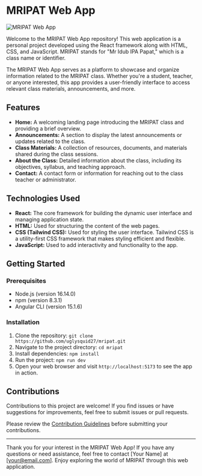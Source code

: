 # MRIPAT Web App

![MRIPAT Web App](screenshot.png)

Welcome to the MRIPAT Web App repository! This web application is a personal project developed using the React framework along with HTML, CSS, and JavaScript. MRIPAT stands for "Mr Idub IPA Papat," which is a class name or identifier.

The MRIPAT Web App serves as a platform to showcase and organize information related to the MRIPAT class. Whether you're a student, teacher, or anyone interested, this app provides a user-friendly interface to access relevant class materials, announcements, and more.

## Features

- **Home:** A welcoming landing page introducing the MRIPAT class and providing a brief overview.
- **Announcements:** A section to display the latest announcements or updates related to the class.
- **Class Materials:** A collection of resources, documents, and materials shared during the class sessions.
- **About the Class:** Detailed information about the class, including its objectives, syllabus, and teaching approach.
- **Contact:** A contact form or information for reaching out to the class teacher or administrator.

## Technologies Used

- **React:** The core framework for building the dynamic user interface and managing application state.
- **HTML:** Used for structuring the content of the web pages.
- **CSS (Tailwind CSS):** Used for styling the user interface. Tailwind CSS is a utility-first CSS framework that makes styling efficient and flexible.
- **JavaScript:** Used to add interactivity and functionality to the app.

## Getting Started

### Prerequisites

- Node.js (version 16.14.0)
- npm (version 8.3.1)
- Angular CLI (version 15.1.6)

### Installation

1. Clone the repository: `git clone https://github.com/uglysquid27/mripat.git`
2. Navigate to the project directory: `cd mripat`
5. Install dependencies: `npm install`
4. Run the project: `npm run dev`
5. Open your web browser and visit `http://localhost:5173` to see the app in action.

## Contributions

Contributions to this project are welcome! If you find issues or have suggestions for improvements, feel free to submit issues or pull requests.

Please review the [Contribution Guidelines](CONTRIBUTING.md) before submitting your contributions.

---

Thank you for your interest in the MRIPAT Web App! If you have any questions or need assistance, feel free to contact [Your Name] at [your@email.com]. Enjoy exploring the world of MRIPAT through this web application.